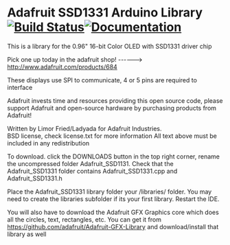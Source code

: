 # Adafruit SSD1331 Arduino Library [![Build Status](https://github.com/adafruit/Adafruit_SSD1331/workflows/Arduino%20Library%20CI/badge.svg)](https://github.com/adafruit/Adafruit_SSD1331/actions)[![Documentation](https://github.com/adafruit/ci-arduino/blob/master/assets/doxygen_badge.svg)](http://adafruit.github.io/Adafruit-SSD1331-OLED-Driver-Library-for-Arduino/html/index.html)
This is a library for the 0.96" 16-bit Color OLED with SSD1331 driver chip

  Pick one up today in the adafruit shop!
  ------> http://www.adafruit.com/products/684

These displays use SPI to communicate, 4 or 5 pins are required to  
interface

Adafruit invests time and resources providing this open source code, 
please support Adafruit and open-source hardware by purchasing 
products from Adafruit!

Written by Limor Fried/Ladyada  for Adafruit Industries.  
BSD license, check license.txt for more information
All text above must be included in any redistribution

To download. click the DOWNLOADS button in the top right corner, rename the uncompressed folder Adafruit_SSD1131. Check that the Adafruit_SSD1331 folder contains Adafruit_SSD1331.cpp and Adafruit_SSD1331.h

Place the Adafruit_SSD1331 library folder your <arduinosketchfolder>/libraries/ folder. You may need to create the libraries subfolder if its your first library. Restart the IDE.

You will also have to download the Adafruit GFX Graphics core which does all the circles, text, rectangles, etc. You can get it from
https://github.com/adafruit/Adafruit-GFX-Library
and download/install that library as well 
